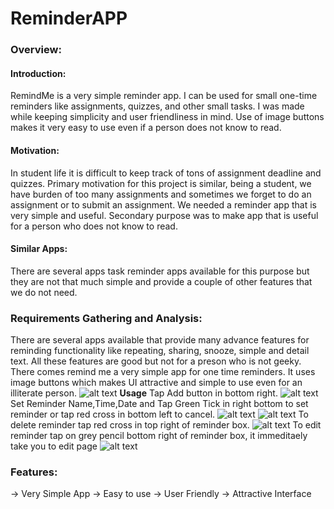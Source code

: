# ReminderAPP
### **Overview:**
#### Introduction:
RemindMe is a very simple reminder app. I can be used for small one-time reminders like assignments, quizzes, and other small tasks. I was made while keeping simplicity and user friendliness in mind. Use of image buttons makes it very easy to use even if a person does not know to read.
####	Motivation:
In student life it is difficult to keep track of tons of assignment deadline and quizzes. Primary motivation for this project is similar, being a student, we have burden of too many assignments and sometimes we forget to do an assignment or to submit an assignment. We needed a reminder app that is very simple and useful. Secondary purpose was to make app that is useful for a person who does not know to read.
####	Similar Apps:
There are several apps task reminder apps available for this purpose but they are not that much simple and provide a couple of other features that we do not need.
### **Requirements Gathering and Analysis:**
There are several apps available that provide many advance features for reminding functionality like repeating, sharing, snooze, simple and detail text. All these features are good but not for a preson who is not geeky. There comes remind me a very simple app for one time reminders. It uses image buttons which makes UI attractive and simple to use even for an illiterate person.
![alt text](https://github.com/abdullahsultan/ReminderAPP/blob/master/UseCase.png?raw=true)
**Usage**
Tap Add button in bottom right.
![alt text](https://github.com/abdullahsultan/ReminderAPP/blob/master/Add.jpg?raw=true)
Set Reminder Name,Time,Date and Tap Green Tick in right bottom to set reminder or tap red cross in bottom left to cancel.
![alt text](https://github.com/abdullahsultan/ReminderAPP/blob/master/Cancel.jpg?raw=true)
![alt text](https://github.com/abdullahsultan/ReminderAPP/blob/master/Set.jpg?raw=true)
To delete reminder tap red cross in top right of reminder box.
![alt text](https://github.com/abdullahsultan/ReminderAPP/blob/master/Delete.jpg?raw=true)
To edit reminder tap on grey pencil bottom right of reminder box, it immeditaely take you to edit page
![alt text](https://github.com/abdullahsultan/ReminderAPP/blob/master/Edit.jpg?raw=true)
### **Features:**
-> Very Simple App
-> Easy to use
-> User Friendly
-> Attractive Interface
